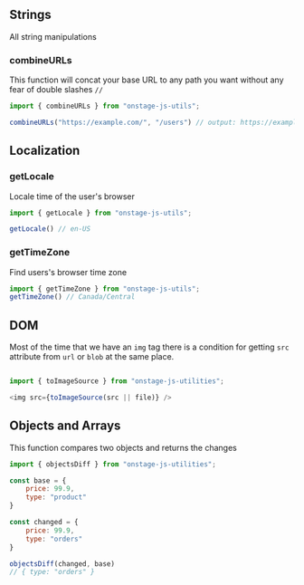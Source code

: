 ## Strings

All string manipulations

### combineURLs
 This function will concat your base URL to any path you want without any fear of double slashes `//`

 ```javascript
 import { combineURLs } from "onstage-js-utils";

 combineURLs("https://example.com/", "/users") // output: https://example.com/users

 ```
## Localization

 ### getLocale

 Locale time of the user's browser

 ```javascript
 import { getLocale } from "onstage-js-utils";

 getLocale() // en-US

 ```


 ### getTimeZone

 Find users's browser time zone

 ```javascript
 import { getTimeZone } from "onstage-js-utils";
 getTimeZone() // Canada/Central
 ```


 ## DOM

 Most of the time that we have an `img` tag there is a condition for getting `src` attribute from `url` or `blob` at the same
 place.

 ```javascript

 import { toImageSource } from "onstage-js-utilities";

 <img src={toImageSource(src || file)} />

 ```

 ## Objects and Arrays

This function compares two objects and returns the changes

```javascript
import { objectsDiff } from "onstage-js-utilities";

const base = {
    price: 99.9,
    type: "product"
}

const changed = {
    price: 99.9,
    type: "orders"
}

objectsDiff(changed, base)
// { type: "orders" }

